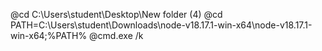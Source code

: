 @cd C:\Users\student\Desktop\New folder (4)
@cd PATH=C:\Users\student\Downloads\node-v18.17.1-win-x64\node-v18.17.1-win-x64;%PATH%
@cmd.exe /k
